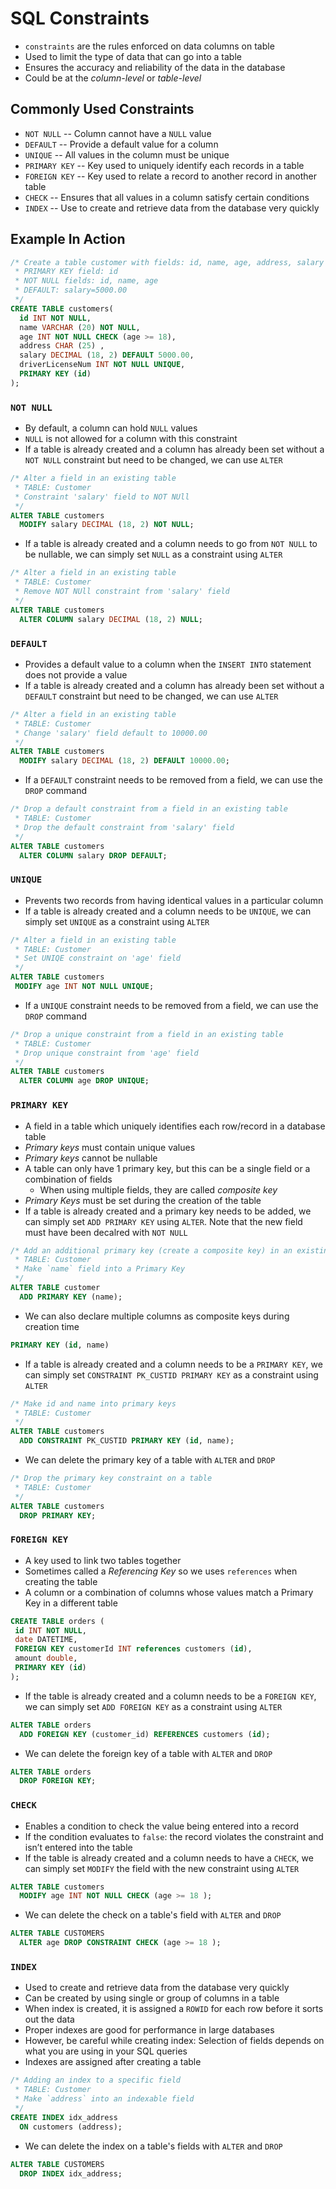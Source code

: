 # SQL Constraints

- `constraints` are the rules enforced on data columns on table
- Used to limit the type of data that can go into a table
- Ensures the accuracy and reliability of the data in the database
- Could be at the *column-level* or *table-level*

## Commonly Used Constraints

- `NOT NULL`    -- Column cannot have a `NULL` value
- `DEFAULT`     -- Provide a default value for a column
- `UNIQUE`      -- All values in the column must be unique
- `PRIMARY KEY` -- Key used to uniquely identify each records in a table
- `FOREIGN KEY` -- Key used to relate a record to another record in another table
- `CHECK`       -- Ensures that all values in a column satisfy certain conditions
- `INDEX`       -- Use to create and retrieve data from the database very quickly

## Example In Action

```sql
/* Create a table customer with fields: id, name, age, address, salary
 * PRIMARY KEY field: id
 * NOT NULL fields: id, name, age
 * DEFAULT: salary=5000.00
 */
CREATE TABLE customers(
  id INT NOT NULL,
  name VARCHAR (20) NOT NULL,
  age INT NOT NULL CHECK (age >= 18),
  address CHAR (25) ,
  salary DECIMAL (18, 2) DEFAULT 5000.00,
  driverLicenseNum INT NOT NULL UNIQUE,
  PRIMARY KEY (id)
);
```

### `NOT NULL`

- By default, a column can hold `NULL` values
- `NULL` is not allowed for a column with this constraint
- If a table is already created and a column has already been set without a `NOT NULL` constraint but need to be changed, we can use `ALTER`

```sql
/* Alter a field in an existing table
 * TABLE: Customer
 * Constraint 'salary' field to NOT NUll
 */
ALTER TABLE customers
  MODIFY salary DECIMAL (18, 2) NOT NULL;
```

- If a table is already created and a column needs to go from `NOT NULL` to be nullable, we can simply set `NULL` as a constraint using `ALTER`

```sql
/* Alter a field in an existing table
 * TABLE: Customer
 * Remove NOT NUll constraint from 'salary' field
 */
ALTER TABLE customers 
  ALTER COLUMN salary DECIMAL (18, 2) NULL;
```

### `DEFAULT`

- Provides a default value to a column when the `INSERT INTO` statement does not provide
a value
- If a table is already created and a column has already been set without a `DEFAULT` constraint but need to be changed, we can use `ALTER`

```sql
/* Alter a field in an existing table
 * TABLE: Customer
 * Change 'salary' field default to 10000.00
 */
ALTER TABLE customers
  MODIFY salary DECIMAL (18, 2) DEFAULT 10000.00;
```

- If a `DEFAULT` constraint needs to be removed from a field, we can use the `DROP` command

```sql
/* Drop a default constraint from a field in an existing table
 * TABLE: Customer
 * Drop the default constraint from 'salary' field
 */
ALTER TABLE customers
  ALTER COLUMN salary DROP DEFAULT;
```

### `UNIQUE`

- Prevents two records from having identical values in a particular column
- If a table is already created and a column needs to be `UNIQUE`, we can simply set `UNIQUE` as a constraint using `ALTER`

```sql
/* Alter a field in an existing table
 * TABLE: Customer
 * Set UNIQE constraint on 'age' field
 */
ALTER TABLE customers
 MODIFY age INT NOT NULL UNIQUE;
```

- If a `UNIQUE` constraint needs to be removed from a field, we can use the `DROP` command

```sql
/* Drop a unique constraint from a field in an existing table
 * TABLE: Customer
 * Drop unique constraint from 'age' field
 */
ALTER TABLE customers
  ALTER COLUMN age DROP UNIQUE;
```

### `PRIMARY KEY`

- A field in a table which uniquely identifies each row/record in a database table
- *Primary keys* must contain unique values
- *Primary keys* cannot be nullable
- A table can only have 1 primary key, but this can be a single field or a combination of fields
  - When using multiple fields, they are called *composite key*
- *Primary Keys* must be set during the creation of the table
- If a table is already created and a primary key needs to be added, we can simply set `ADD PRIMARY KEY` using `ALTER`. Note that the new field must have been decalred with `NOT NULL`

```sql
/* Add an additional primary key (create a composite key) in an existing table
 * TABLE: Customer
 * Make `name` field into a Primary Key
 */
ALTER TABLE customer
  ADD PRIMARY KEY (name);
```

- We can also declare multiple columns as composite keys during creation time

```sql
PRIMARY KEY (id, name)
```

- If a table is already created and a column needs to be a `PRIMARY KEY`, we can simply set `CONSTRAINT PK_CUSTID PRIMARY KEY` as a constraint using `ALTER`

```sql
/* Make id and name into primary keys
 * TABLE: Customer
 */
ALTER TABLE customers
  ADD CONSTRAINT PK_CUSTID PRIMARY KEY (id, name);
```

- We can delete the primary key of a table with `ALTER` and `DROP`

```sql
/* Drop the primary key constraint on a table
 * TABLE: Customer
 */
ALTER TABLE customers
  DROP PRIMARY KEY;
```

### `FOREIGN KEY`

- A key used to link two tables together
- Sometimes called a *Referencing Key* so we uses `references` when creating the table
- A column or a combination of columns whose values match a Primary Key in a different table

```sql
CREATE TABLE orders (
 id INT NOT NULL,
 date DATETIME,
 FOREIGN KEY customerId INT references customers (id),
 amount double,
 PRIMARY KEY (id)
);
```

- If the table is already created and a column needs to be a `FOREIGN KEY`, we can simply set `ADD FOREIGN KEY` as a constraint using `ALTER`

```sql
ALTER TABLE orders
  ADD FOREIGN KEY (customer_id) REFERENCES customers (id);
```

- We can delete the foreign key of a table with `ALTER` and `DROP`

```sql
ALTER TABLE orders
  DROP FOREIGN KEY;
 ```

### `CHECK`

- Enables a condition to check the value being entered into a record
- If the condition evaluates to `false`: the record violates the constraint and isn’t entered into the table
- If the table is already created and a column needs to have a `CHECK`, we can simply set `MODIFY` the field with the new constraint using `ALTER`

```sql
ALTER TABLE customers
  MODIFY age INT NOT NULL CHECK (age >= 18 );
```

- We can delete the check on a table's field with `ALTER` and `DROP`

```sql
ALTER TABLE CUSTOMERS
  ALTER age DROP CONSTRAINT CHECK (age >= 18 );
```

### `INDEX`

- Used to create and retrieve data from the database very quickly
- Can be created by using single or group of columns in a table
- When index is created, it is assigned a `ROWID` for each row before it sorts out the data
- Proper indexes are good for performance in large databases
- However, be careful while creating index: Selection of fields depends on what you are using in your SQL queries
- Indexes are assigned after creating a table

```sql
/* Adding an index to a specific field
 * TABLE: Customer
 * Make `address` into an indexable field
 */
CREATE INDEX idx_address
  ON customers (address);
```

- We can delete the index on a table's fields with `ALTER` and `DROP`

```sql
ALTER TABLE CUSTOMERS
  DROP INDEX idx_address;
```
